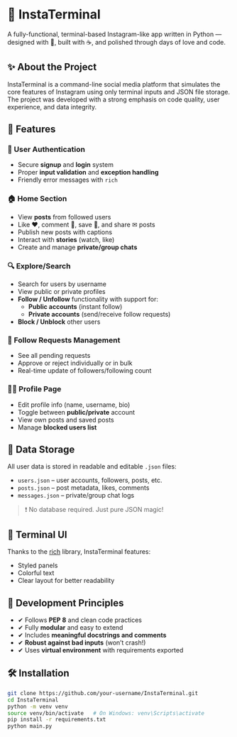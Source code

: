 # 📸 InstaTerminal

A fully-functional, terminal-based Instagram-like app written in Python — designed with 💖, built with ☕, and polished through days of love and code.

## ✨ About the Project

InstaTerminal is a command-line social media platform that simulates the core features of Instagram using only terminal inputs and JSON file storage. The project was developed with a strong emphasis on code quality, user experience, and data integrity.

## 🚀 Features

### 👤 User Authentication
- Secure **signup** and **login** system
- Proper **input validation** and **exception handling**
- Friendly error messages with `rich`

### 🏠 Home Section
- View **posts** from followed users
- Like ❤️, comment 💬, save 🔖, and share ✉ posts
- Publish new posts with captions
- Interact with **stories** (watch, like)
- Create and manage **private/group chats**

### 🔍 Explore/Search
- Search for users by username
- View public or private profiles
- **Follow / Unfollow** functionality with support for:
  - **Public accounts** (instant follow)
  - **Private accounts** (send/receive follow requests)
- **Block / Unblock** other users

### 📨 Follow Requests Management
- See all pending requests
- Approve or reject individually or in bulk
- Real-time update of followers/following count

### 🧑‍💻 Profile Page
- Edit profile info (name, username, bio)
- Toggle between **public/private** account
- View own posts and saved posts
- Manage **blocked users list**

## 📂 Data Storage
All user data is stored in readable and editable `.json` files:
- `users.json` – user accounts, followers, posts, etc.
- `posts.json` – post metadata, likes, comments
- `messages.json` – private/group chat logs

> ❗ No database required. Just pure JSON magic!

## 🎨 Terminal UI
Thanks to the [rich](https://github.com/Textualize/rich) library, InstaTerminal features:
- Styled panels
- Colorful text
- Clear layout for better readability

## 🧠 Development Principles

- ✔ Follows **PEP 8** and clean code practices  
- ✔ Fully **modular** and easy to extend  
- ✔ Includes **meaningful docstrings and comments**  
- ✔ **Robust against bad inputs** (won’t crash!)  
- ✔ Uses **virtual environment** with requirements exported

## 🛠 Installation

```bash
git clone https://github.com/your-username/InstaTerminal.git
cd InstaTerminal
python -m venv venv
source venv/bin/activate   # On Windows: venv\Scripts\activate
pip install -r requirements.txt
python main.py

